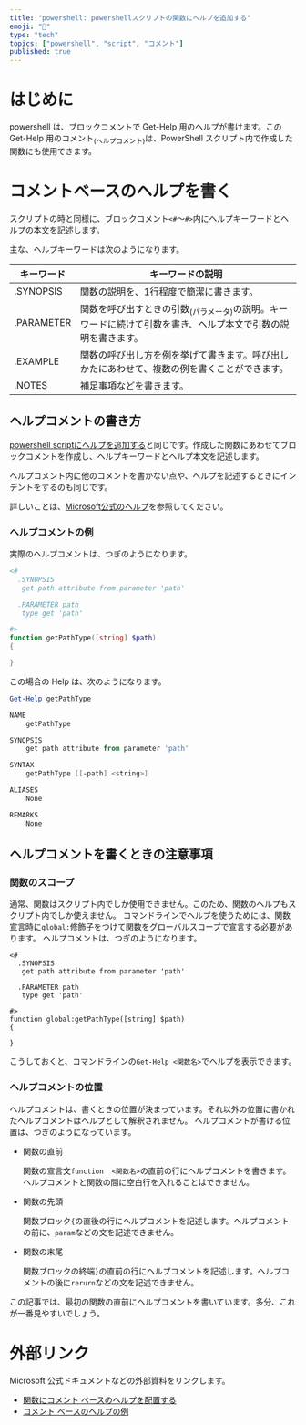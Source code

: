 ```yaml
---
title: "powershell: powershellスクリプトの関数にヘルプを追加する"
emoji: "🐢"
type: "tech" 
topics: ["powershell", "script", "コメント"]
published: true
---
```




# はじめに

powershell は、ブロックコメントで Get-Help 用のヘルプが書けます。この Get-Help 用のコメント<sub>(ヘルプコメント)</sub>は、PowerShell スクリプト内で作成した関数にも使用できます。



# コメントベースのヘルプを書く

スクリプトの時と同様に、ブロックコメント`<#`～`#>`内にヘルプキーワードとヘルプの本文を記述します。

主な、ヘルプキーワードは次のようになります。



| キーワード         | キーワードの説明                                             |
| ------------------ | ------------------------------------------------------------ |
| .SYNOPSIS          | 関数の説明を、1行程度で簡潔に書きます。                      |
| .PARAMETER <param> | 関数を呼び出すときの引数<sub>(パラメータ)</sub>の説明。キーワードに続けて引数を書き、ヘルプ本文で引数の説明を書きます。 |
| .EXAMPLE           | 関数の呼び出し方を例を挙げて書きます。呼び出しかたにあわせて、複数の例を書くことができます。 |
| .NOTES             | 補足事項などを書きます。                                     |



## ヘルプコメントの書き方

[powershell scriptにヘルプを追加する](https://zenn.dev/atsushifx/articles/pwsh-help-helpcomment)と同じです。作成した関数にあわせてブロックコメントを作成し、ヘルプキーワードとヘルプ本文を記述します。

ヘルプコメント内に他のコメントを書かない点や、ヘルプを記述するときにインデントをするのも同じです。

詳しいことは、[Microsoft公式のヘルプ](https://docs.microsoft.com/ja-jp/powershell/scripting/developer/help/examples-of-comment-based-help)を参照してください。



### ヘルプコメントの例

実際のヘルプコメントは、つぎのようになります。

``` powershell
<#
  .SYNOPSIS
   get path attribute from parameter 'path'

  .PARAMETER path
   type get 'path'

#>
function getPathType([string] $path)
{

}
```

この場合の Help は、次のようになります。

``` powershell
Get-Help getPathType

NAME
    getPathType

SYNOPSIS
    get path attribute from parameter 'path'

SYNTAX
    getPathType [[-path] <string>]

ALIASES
    None

REMARKS
    None

```


## ヘルプコメントを書くときの注意事項

### 関数のスコープ

通常、関数はスクリプト内でしか使用できません。このため、関数のヘルプもスクリプト内でしか使えません。
コマンドラインでヘルプを使うためには、関数宣言時に`global:`修飾子をつけて関数をグローバルスコープで宣言する必要があります。
ヘルプコメントは、つぎのようになります。


``` :powershell
<#
  .SYNOPSIS
   get path attribute from parameter 'path'

  .PARAMETER path
   type get 'path'

#>
function global:getPathType([string] $path)
{

}
```


こうしておくと、コマンドラインの`Get-Help <関数名>`でヘルプを表示できます。



### ヘルプコメントの位置

ヘルプコメントは、書くときの位置が決まっています。それ以外の位置に書かれたヘルプコメントはヘルプとして解釈されません。
ヘルプコメントが書ける位置は、つぎのようになっています。

- 関数の直前

  関数の宣言文`function  <関数名>`の直前の行にヘルプコメントを書きます。ヘルプコメントと関数の間に空白行を入れることはできません。


- 関数の先頭

  関数ブロック`{`の直後の行にヘルプコメントを記述します。ヘルプコメントの前に、`param`などの文を記述できません。


- 関数の末尾

  関数ブロックの終端`}`の直前の行にヘルプコメントを記述します。ヘルプコメントの後に`rerurn`などの文を記述できません。


この記事では、最初の関数の直前にヘルプコメントを書いています。多分、これが一番見やすいでしょう。
  


# 外部リンク
Microsoft 公式ドキュメントなどの外部資料をリンクします。

- [関数にコメント ベースのヘルプを配置する](https://docs.microsoft.com/ja-jp/powershell/scripting/developer/help/placing-comment-based-help-in-functions) 
- [コメント ベースのヘルプの例](https://docs.microsoft.com/ja-jp/powershell/scripting/developer/help/examples-of-comment-based-help)
